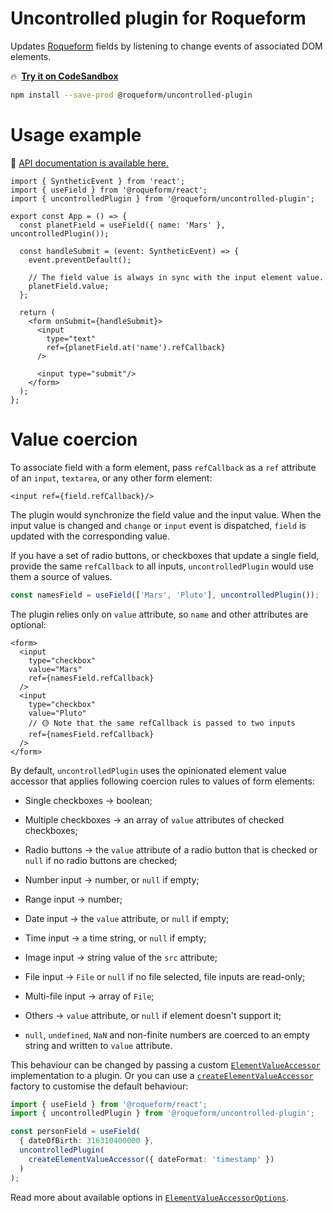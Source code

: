 # Uncontrolled plugin for Roqueform

Updates [Roqueform](https://github.com/smikhalevski/roqueform#readme) fields by listening to change events of associated
DOM elements.

🔥&ensp;[**Try it on CodeSandbox**](https://codesandbox.io/s/fsdshx)

```sh
npm install --save-prod @roqueform/uncontrolled-plugin
```

# Usage example

🔎 [API documentation is available here.](https://smikhalevski.github.io/roqueform/modules/uncontrolled_plugin.html)

```tsx
import { SyntheticEvent } from 'react';
import { useField } from '@roqueform/react';
import { uncontrolledPlugin } from '@roqueform/uncontrolled-plugin';

export const App = () => {
  const planetField = useField({ name: 'Mars' }, uncontrolledPlugin());

  const handleSubmit = (event: SyntheticEvent) => {
    event.preventDefault();

    // The field value is always in sync with the input element value.
    planetField.value;
  };

  return (
    <form onSubmit={handleSubmit}>
      <input
        type="text"
        ref={planetField.at('name').refCallback}
      />

      <input type="submit"/>
    </form>
  );
};
```

# Value coercion

To associate field with a form element, pass `refCallback` as a `ref` attribute of an `input`, `textarea`, or any other
form element:

```tsx
<input ref={field.refCallback}/>
```

The plugin would synchronize the field value and the input value. When the input value is changed and `change` or
`input` event is dispatched, `field` is updated with the corresponding value.

If you have a set of radio buttons, or checkboxes that update a single field, provide the same `refCallback` to all
inputs, `uncontrolledPlugin` would use them a source of values.

```ts
const namesField = useField(['Mars', 'Pluto'], uncontrolledPlugin());
```

The plugin relies only on `value` attribute, so `name` and other attributes are optional:

```tsx
<form>
  <input
    type="checkbox"
    value="Mars"
    ref={namesField.refCallback}
  />
  <input
    type="checkbox"
    value="Pluto"
    // 🟡 Note that the same refCallback is passed to two inputs
    ref={namesField.refCallback}
  />
</form>
```

By default, `uncontrolledPlugin` uses the opinionated element value accessor that applies following coercion rules to
values of form elements:

- Single checkboxes → boolean;

- Multiple checkboxes → an array of `value` attributes of checked checkboxes;

- Radio buttons → the `value` attribute of a radio button that is checked or `null` if no radio buttons are checked;

- Number input → number, or `null` if empty;

- Range input → number;

- Date input → the `value` attribute, or `null` if empty;

- Time input → a time string, or `null` if empty;

- Image input → string value of the `src` attribute;

- File input → `File` or `null` if no file selected, file inputs are read-only;

- Multi-file input → array of `File`;

- Others → `value` attribute, or `null` if element doesn't support it;

- `null`, `undefined`, `NaN` and non-finite numbers are coerced to an empty string and written to `value` attribute.

This behaviour can be changed by passing a custom
[`ElementValueAccessor`](https://smikhalevski.github.io/roqueform/interfaces/uncontrolled_plugin.ElementValueAccessor.html)
implementation to a plugin. Or you can use a
[`createElementValueAccessor`](https://smikhalevski.github.io/roqueform/functions/uncontrolled_plugin.createElementValueAccessor.html)
factory to customise the default behaviour:

```ts
import { useField } from '@roqueform/react';
import { uncontrolledPlugin } from '@roqueform/uncontrolled-plugin';

const personField = useField(
  { dateOfBirth: 316310400000 },
  uncontrolledPlugin(
    createElementValueAccessor({ dateFormat: 'timestamp' })
  )
);
```

Read more about available options in
[`ElementValueAccessorOptions`](https://smikhalevski.github.io/roqueform/interfaces/uncontrolled_plugin.ElementValueAccessorOptions.html).
